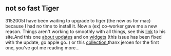<article><h1>not so fast Tiger</h1><time><span class="day">31</span><span class="month">5</span><span class="year">2005</span></time>I have been waiting to upgrade to tiger (the new os for mac) because I had no time to install it. Now a (ex) co-worker gave me a new reason. Things aren't working to smoothly with all things, see this <a href="http://justjeroen.blogspot.com/2005/05/liveconnect-is-pain-it-seems.html">link</a> to his site.And this one <a href="http://www.eweek.com/article2/0,1759,1816719,00.asp">about updates</a> and on <a href="http://www.eweek.com/article2/0,1759,1814385,00.asp">widgets</a> (this issue has been fixed with the update, go apple go..) or this <a href="http://www.eweek.com/category2/0,1738,1789856,00.asp">collection.</a>thanx jeroen for the first one, you've got me reading more...</article>